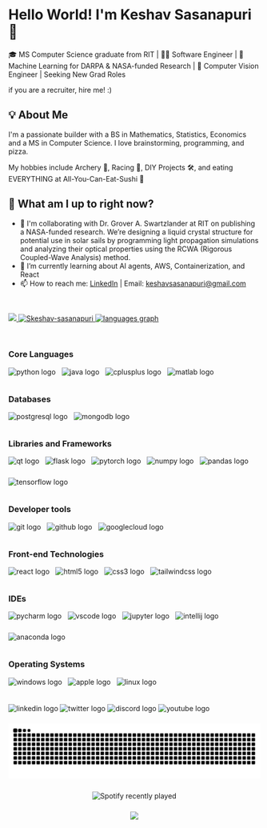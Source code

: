 # Hello World! I'm Keshav Sasanapuri 👋

 🎓 MS Computer Science graduate from RIT | 👨‍💻 Software Engineer | 🤖 Machine Learning for DARPA & NASA-funded Research | 🧠 Computer Vision Engineer | Seeking New Grad Roles

 if you are a recruiter, hire me! :)

 ## 💡 About Me

I'm a passionate builder with a BS in Mathematics, Statistics, Economics and a MS in Computer Science. I love brainstorming, programming, and pizza.

My hobbies include Archery 🏹, Racing 🚗, DIY Projects 🛠️, and eating EVERYTHING at All-You-Can-Eat-Sushi 🍣

## 🧭 What am I up to right now?

- 🔬 I'm collaborating with Dr. Grover A. Swartzlander at RIT on publishing a NASA-funded research. We’re designing a liquid crystal structure for potential use in solar sails by programming light propagation simulations and analyzing their optical properties using the RCWA (Rigorous Coupled-Wave Analysis) method.
- 🌱 I’m currently learning about AI agents, AWS, Containerization, and React
- 📫 How to reach me: [LinkedIn](https://www.linkedin.com/in/keshav-sasanapuri/) | Email: keshavsasanapuri@gmail.com

<br/>
<p align="left">
<a href="https://github.com/Skeshav-sasanapuri">
  <img height="160em" src="https://github-readme-stats-eight-theta.vercel.app/api?username=Skeshav-sasanapuri&show_icons=true&theme=dracula&include_all_commits=true&count_private=true"/>
  <img height="160em" src="https://github-readme-streak-stats.herokuapp.com/?user=Skeshav-sasanapuri&theme=dracula" alt="Skeshav-sasanapuri" />
  <img src="https://github-readme-stats.vercel.app/api/top-langs?username=Skeshav-sasanapuri&hide_title=false&layout=compact&card_width=320&langs_count=5&theme=dracula&hide_border=false&order=2" height="150" alt="languages graph"  />
 </a>
</p>

<br clear="both">

### Core Languages
<div align="left" style="display: flex; flex-wrap: wrap; gap: 12px;">
  <img src="https://cdn.jsdelivr.net/gh/devicons/devicon/icons/python/python-original.svg" style="height:30px;" alt="python logo" />
  <img src="https://cdn.jsdelivr.net/gh/devicons/devicon/icons/java/java-original.svg" style="height:30px;" alt="java logo" />
  <img src="https://cdn.jsdelivr.net/gh/devicons/devicon/icons/cplusplus/cplusplus-original.svg" style="height:30px;" alt="cplusplus logo" />
  <img src="https://cdn.jsdelivr.net/gh/devicons/devicon/icons/matlab/matlab-original.svg" style="height:30px;" alt="matlab logo" /> 
</div>

### Databases
<div align="left" style="display: flex; flex-wrap: wrap; gap: 12px;">
  <img src="https://cdn.jsdelivr.net/gh/devicons/devicon/icons/postgresql/postgresql-original.svg" style="height:30px;" alt="postgresql logo" />
  <img src="https://cdn.jsdelivr.net/gh/devicons/devicon/icons/mongodb/mongodb-original.svg" style="height:30px;" alt="mongodb logo" />
</div>

### Libraries and Frameworks
<div align="left" style="display: flex; flex-wrap: wrap; gap: 12px;">
  <img src="https://cdn.jsdelivr.net/gh/devicons/devicon/icons/qt/qt-original.svg" style="height:30px;" alt="qt logo" />
  <img src="https://skillicons.dev/icons?i=flask" style="height:30px;" alt="flask logo" /> 
  <img src="https://cdn.jsdelivr.net/gh/devicons/devicon/icons/pytorch/pytorch-original.svg" style="height:30px;" alt="pytorch logo" />
  <img src="https://cdn.jsdelivr.net/gh/devicons/devicon/icons/numpy/numpy-original.svg" style="height:30px;" alt="numpy logo" />
  <img src="https://cdn.jsdelivr.net/gh/devicons/devicon/icons/pandas/pandas-original.svg" style="height:30px;" alt="pandas logo" />
  <img src="https://cdn.jsdelivr.net/gh/devicons/devicon/icons/tensorflow/tensorflow-original.svg" style="height:30px;" alt="tensorflow logo" />  
</div>

### Developer tools
<div align="left" style="display: flex; flex-wrap: wrap; gap: 12px;">
  <img src="https://cdn.jsdelivr.net/gh/devicons/devicon/icons/git/git-original.svg" style="height:30px;" alt="git logo" />
  <img src="https://skillicons.dev/icons?i=github" style="height:30px;" alt="github logo" />
  <img src="https://cdn.jsdelivr.net/gh/devicons/devicon/icons/googlecloud/googlecloud-original.svg" style="height:30px;" alt="googlecloud logo" />
</div>

### Front-end Technologies
<div align="left" style="display: flex; flex-wrap: wrap; gap: 12px;">
  <img src="https://cdn.jsdelivr.net/gh/devicons/devicon/icons/react/react-original.svg" style="height:30px;" alt="react logo" />
  <img src="https://cdn.jsdelivr.net/gh/devicons/devicon/icons/html5/html5-original.svg" style="height:30px;" alt="html5 logo" />
  <img src="https://cdn.jsdelivr.net/gh/devicons/devicon/icons/css3/css3-original.svg" style="height:30px;" alt="css3 logo" /> 
  <img src="https://cdn.jsdelivr.net/gh/devicons/devicon/icons/tailwindcss/tailwindcss-original-wordmark.svg" style="height:30px;" alt="tailwindcss logo" />
</div>  
  
### IDEs
<div align="left" style="display: flex; flex-wrap: wrap; gap: 12px;">
  <img src="https://cdn.jsdelivr.net/gh/devicons/devicon/icons/pycharm/pycharm-original.svg" style="height:30px;" alt="pycharm logo" />
  <img src="https://cdn.jsdelivr.net/gh/devicons/devicon/icons/vscode/vscode-original.svg" style="height:30px;" alt="vscode logo" />
  <img src="https://cdn.jsdelivr.net/gh/devicons/devicon/icons/jupyter/jupyter-original.svg" style="height:30px;" alt="jupyter logo" />
  <img src="https://cdn.jsdelivr.net/gh/devicons/devicon/icons/intellij/intellij-original.svg" style="height:30px;" alt="intellij logo" />
  <img src="https://cdn.simpleicons.org/anaconda/44A833" style="height:30px;" alt="anaconda logo" />
</div>

### Operating Systems
<div align="left" style="display: flex; flex-wrap: wrap; gap: 12px;">
  <img src="https://cdn.jsdelivr.net/gh/devicons/devicon/icons/windows8/windows8-original.svg" style="height:30px;" alt="windows logo" />
  <img src="https://cdn.simpleicons.org/apple/000000" style="height:30px;" alt="apple logo" />
  <img src="https://cdn.jsdelivr.net/gh/devicons/devicon/icons/linux/linux-original.svg" style="height:30px;" alt="linux logo" />
</div>


###

<div align="left">
  <img src="https://img.shields.io/static/v1?message=LinkedIn&logo=linkedin&label=&color=0077B5&logoColor=white&labelColor=&style=for-the-badge" height="30" alt="linkedin logo"  />
  <img src="https://img.shields.io/static/v1?message=Twitch&logo=twitch&label=&color=9146FF&logoColor=white&labelColor=&style=for-the-badge" height="30" alt="twitter logo"  />
  <img src="https://img.shields.io/static/v1?message=Discord&logo=discord&label=&color=7289DA&logoColor=white&labelColor=&style=for-the-badge" height="30" alt="discord logo"  />
  <img src="https://img.shields.io/static/v1?message=Youtube&logo=youtube&label=&color=FF0000&logoColor=white&labelColor=&style=for-the-badge" height="30" alt="youtube logo"  />
</div>

###

<img src="https://raw.githubusercontent.com/Skeshav-sasanapuri/Skeshav-sasanapuri/output/github-snake-dark.svg" alt="Snake animation" />

###

<div align="center">
  <img src="https://spotify-recently-played-readme.vercel.app/api?count=5" alt="Spotify recently played"  />
</div>

###

<div align="center">
  <img src="https://profile-counter.glitch.me/Skeshav-sasanapuri/count.svg?"  />
</div>

###
